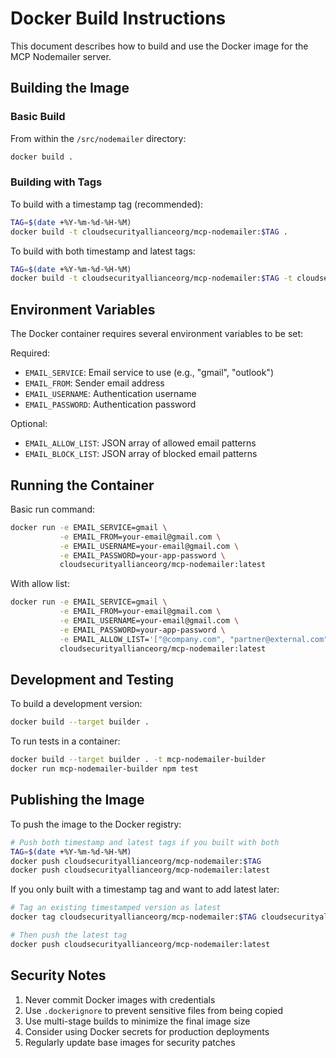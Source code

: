 # Docker Build Instructions

This document describes how to build and use the Docker image for the MCP Nodemailer server.

## Building the Image

### Basic Build
From within the `/src/nodemailer` directory:
```bash
docker build .
```

### Building with Tags
To build with a timestamp tag (recommended):
```bash
TAG=$(date +%Y-%m-%d-%H-%M)
docker build -t cloudsecurityallianceorg/mcp-nodemailer:$TAG .
```

To build with both timestamp and latest tags:
```bash
TAG=$(date +%Y-%m-%d-%H-%M)
docker build -t cloudsecurityallianceorg/mcp-nodemailer:$TAG -t cloudsecurityallianceorg/mcp-nodemailer:latest .
```

## Environment Variables

The Docker container requires several environment variables to be set:

Required:
- `EMAIL_SERVICE`: Email service to use (e.g., "gmail", "outlook")
- `EMAIL_FROM`: Sender email address
- `EMAIL_USERNAME`: Authentication username
- `EMAIL_PASSWORD`: Authentication password

Optional:
- `EMAIL_ALLOW_LIST`: JSON array of allowed email patterns
- `EMAIL_BLOCK_LIST`: JSON array of blocked email patterns

## Running the Container

Basic run command:
```bash
docker run -e EMAIL_SERVICE=gmail \
           -e EMAIL_FROM=your-email@gmail.com \
           -e EMAIL_USERNAME=your-email@gmail.com \
           -e EMAIL_PASSWORD=your-app-password \
           cloudsecurityallianceorg/mcp-nodemailer:latest
```

With allow list:
```bash
docker run -e EMAIL_SERVICE=gmail \
           -e EMAIL_FROM=your-email@gmail.com \
           -e EMAIL_USERNAME=your-email@gmail.com \
           -e EMAIL_PASSWORD=your-app-password \
           -e EMAIL_ALLOW_LIST='["@company.com", "partner@external.com"]' \
           cloudsecurityallianceorg/mcp-nodemailer:latest
```

## Development and Testing

To build a development version:
```bash
docker build --target builder .
```

To run tests in a container:
```bash
docker build --target builder . -t mcp-nodemailer-builder
docker run mcp-nodemailer-builder npm test
```

## Publishing the Image

To push the image to the Docker registry:
```bash
# Push both timestamp and latest tags if you built with both
TAG=$(date +%Y-%m-%d-%H-%M)
docker push cloudsecurityallianceorg/mcp-nodemailer:$TAG
docker push cloudsecurityallianceorg/mcp-nodemailer:latest
```

If you only built with a timestamp tag and want to add latest later:
```bash
# Tag an existing timestamped version as latest
docker tag cloudsecurityallianceorg/mcp-nodemailer:$TAG cloudsecurityallianceorg/mcp-nodemailer:latest

# Then push the latest tag
docker push cloudsecurityallianceorg/mcp-nodemailer:latest
```

## Security Notes

1. Never commit Docker images with credentials
2. Use `.dockerignore` to prevent sensitive files from being copied
3. Use multi-stage builds to minimize the final image size
4. Consider using Docker secrets for production deployments
5. Regularly update base images for security patches